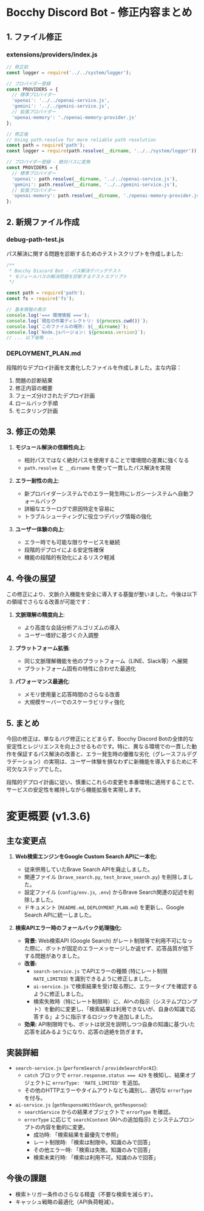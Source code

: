 # Bocchy Discord Bot - 修正内容まとめ

## 1. ファイル修正

### extensions/providers/index.js

```javascript
// 修正前
const logger = require('../../system/logger');

// プロバイダー登録
const PROVIDERS = {
  // 標準プロバイダー
  'openai': '../../openai-service.js',
  'gemini': '../../gemini-service.js',
  // 拡張プロバイダー
  'openai-memory': './openai-memory-provider.js'
};
```

```javascript
// 修正後
// Using path.resolve for more reliable path resolution
const path = require('path');
const logger = require(path.resolve(__dirname, '../../system/logger'));

// プロバイダー登録 - 絶対パスに変換
const PROVIDERS = {
  // 標準プロバイダー
  'openai': path.resolve(__dirname, '../../openai-service.js'),
  'gemini': path.resolve(__dirname, '../../gemini-service.js'),
  // 拡張プロバイダー
  'openai-memory': path.resolve(__dirname, './openai-memory-provider.js')
};
```

## 2. 新規ファイル作成

### debug-path-test.js

パス解決に関する問題を診断するためのテストスクリプトを作成しました:

```javascript
/**
 * Bocchy Discord Bot - パス解決デバッグテスト
 * モジュールパスの解決問題を診断するテストスクリプト
 */

const path = require('path');
const fs = require('fs');

// 基本情報の表示
console.log('=== 環境情報 ===');
console.log(`現在の作業ディレクトリ: ${process.cwd()}`);
console.log(`このファイルの場所: ${__dirname}`);
console.log(`Node.jsバージョン: ${process.version}`);
// ... 以下省略 ...
```

### DEPLOYMENT_PLAN.md

段階的なデプロイ計画を文書化したファイルを作成しました。主な内容：

1. 問題の診断結果
2. 修正内容の概要
3. フェーズ分けされたデプロイ計画
4. ロールバック手順
5. モニタリング計画

## 3. 修正の効果

1. **モジュール解決の信頼性向上**:
   - 相対パスではなく絶対パスを使用することで環境間の差異に強くなる
   - `path.resolve` と `__dirname` を使って一貫したパス解決を実現

2. **エラー耐性の向上**:
   - 新プロバイダーシステムでのエラー発生時にレガシーシステムへ自動フォールバック
   - 詳細なエラーログで原因特定を容易に
   - トラブルシューティングに役立つデバッグ情報の強化

3. **ユーザー体験の向上**:
   - エラー時でも可能な限りサービスを継続
   - 段階的デプロイによる安定性確保
   - 機能の段階的有効化によるリスク軽減

## 4. 今後の展望

この修正により、文脈介入機能を安全に導入する基盤が整いました。今後は以下の領域でさらなる改善が可能です：

1. **文脈理解の精度向上**:
   - より高度な会話分析アルゴリズムの導入
   - ユーザー嗜好に基づく介入調整

2. **プラットフォーム拡張**:
   - 同じ文脈理解機能を他のプラットフォーム（LINE、Slack等）へ展開
   - プラットフォーム固有の特性に合わせた最適化

3. **パフォーマンス最適化**:
   - メモリ使用量と応答時間のさらなる改善
   - 大規模サーバーでのスケーラビリティ強化

## 5. まとめ

今回の修正は、単なるバグ修正にとどまらず、Bocchy Discord Botの全体的な安定性とレジリエンスを向上させるものです。特に、異なる環境での一貫した動作を保証するパス解決の改善と、エラー発生時の優雅な劣化（グレースフルデグラデーション）の実現は、ユーザー体験を損なわずに新機能を導入するために不可欠なステップでした。

段階的デプロイ計画に従い、慎重にこれらの変更を本番環境に適用することで、サービスの安定性を維持しながら機能拡張を実現します。

# 変更概要 (v1.3.6)

## 主な変更点

1.  **Web検索エンジンをGoogle Custom Search APIに一本化:**
    *   従来併用していたBrave Search APIを廃止しました。
    *   関連ファイル (`brave_search.py`, `test_brave_search.py`) を削除しました。
    *   設定ファイル (`config/env.js`, `.env`) からBrave Search関連の記述を削除しました。
    *   ドキュメント (`README.md`, `DEPLOYMENT_PLAN.md`) を更新し、Google Search APIに統一しました。

2.  **検索APIエラー時のフォールバック処理強化:**
    *   **背景:** Web検索API (Google Search) がレート制限等で利用不可になった際に、ボットが固定のエラーメッセージしか返せず、応答品質が低下する問題がありました。
    *   **改善:**
        *   `search-service.js` でAPIエラーの種類 (特にレート制限 `RATE_LIMITED`) を識別できるように修正しました。
        *   `ai-service.js` で検索結果を受け取る際に、エラータイプを確認するように修正しました。
        *   検索失敗時（特にレート制限時）に、AIへの指示（システムプロンプト）を動的に変更し、「検索結果は利用できないが、自身の知識で応答する」ように指示するロジックを追加しました。
    *   **効果:** API制限時でも、ボットは状況を説明しつつ自身の知識に基づいた応答を試みるようになり、応答の途絶を防ぎます。

## 実装詳細

*   `search-service.js` (`performSearch` / `provideSearchForAI`):
    *   `catch` ブロックで `error.response.status === 429` を検知し、結果オブジェクトに `errorType: 'RATE_LIMITED'` を追加。
    *   その他のHTTPエラーやタイムアウトなども識別し、適切な `errorType` を付与。
*   `ai-service.js` (`getResponseWithSearch`, `getResponse`):
    *   `searchService` からの結果オブジェクトで `errorType` を確認。
    *   `errorType` に応じて `searchContext` (AIへの追加指示) とシステムプロンプトの内容を動的に変更。
        *   成功時: 「検索結果を最優先で参照」
        *   レート制限時: 「検索は制限中。知識のみで回答」
        *   その他エラー時: 「検索は失敗。知識のみで回答」
        *   検索未実行時: 「検索は利用不可。知識のみで回答」

## 今後の課題

*   検索トリガー条件のさらなる精査（不要な検索を減らす）。
*   キャッシュ戦略の最適化（API負荷軽減）。